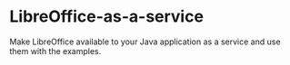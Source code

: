 # LibreOffice-as-a-service
Make LibreOffice available to your Java application as a service and use them with the examples.
